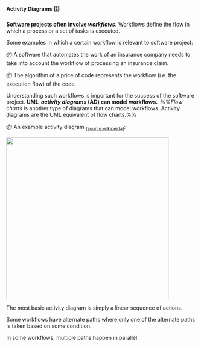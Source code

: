 <link rel="stylesheet" href="{{baseUrl}}/css/textbook.css">

<div class="website-content">

<div id="title">

#### Activity Diagrams :two:

</div>

<div id="body">

**Software projects often involve _workflows_.** Workflows define the <tooltip content="a connected sequence of steps"></tooltip>flow in which a process or a set of tasks is executed.

<tip-box> 

Some examples in which a certain workflow is relevant to software project:

:package: A software that automates the work of an insurance company needs to take into account the workflow of processing an insurance claim.

:package: The algorithm of a price of code represents the workflow (i.e. the execution flow) of the code.

</tip-box>

Understanding such workflows is important for the success of the software project. **<trigger trigger="click" for="modal:modelingAd-uml">UML</trigger> _&nbsp;activity diagrams_ (AD) can model workflows.&nbsp;** %%_Flow charts_ is another type of diagrams that can model workflows. Activity diagrams are the UML equivalent of flow charts.%%

<modal title="**Unified Modeling Language (UML)**" id="modal:modelingAd-uml">
  <include src="../../../common/definitions.md#def-uml" />
</modal>

<tip-box> 

:package: An example activity diagram <sub>[[source:wikipeida](https://en.wikipedia.org/wiki/Activity_diagram)]</sub>:

<img src="https://upload.wikimedia.org/wikipedia/commons/e/e7/Activity_conducting.svg" width="430">

</tip-box>

The most basic activity diagram is simply a linear sequence of actions.

<panel src="../../../uml/activityDiagrams/basicNotations/linearPaths/full.md" header=":mortar_board: UML → Activity Diagrams → Basic Notations → Linear Paths" expanded />

Some workflows have alternate paths where only one of the alternate paths is taken based on some condition.

<panel src="../../../uml/activityDiagrams/basicNotations/alternatePaths/full.md" header=":mortar_board: UML → Activity Diagrams → Basic Notations → Alternative Paths" expanded />

In some workflows, multiple paths happen in parallel. 

<panel src="../../../uml/activityDiagrams/basicNotations/parallelPaths/full.md" header=":mortar_board: UML → Activity Diagrams → Basic Notations → Parallel Paths" expanded />

</div>

<div id="extras">
  <include src="exercises.md" />
</div>

</div>
